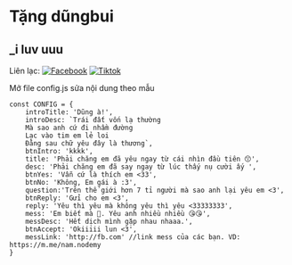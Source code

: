# Tặng dũngbui
## _i luv uuu

Liên lạc: 
[![Facebook](https://i.imgur.com/GRqy96ts.jpg)](https://www.facebook.com/nam.nodemy)
[![Tiktok](https://i.imgur.com/Nbfl1E7t.jpg)](https://www.tiktok.com/@manindev)

Mở file config.js sửa nội dung theo mẫu
```
const CONFIG = {
    introTitle: 'Dũng à!',
    introDesc: `Trái đất vốn lạ thường
    Mà sao anh cứ đi nhầm đường
    Lạc vào tim em lẻ loi
    Đằng sau chữ yêu đây là thương`,
    btnIntro: 'kkkk',
    title: 'Phải chăng em đã yêu ngay từ cái nhìn đầu tiên 😙',
    desc: 'Phải chăng em đã say ngay từ lúc thấy nụ cười ấy ',
    btnYes: 'Vẫn cứ là thích em <33',
    btnNo: 'Không, Em gái à :3',
    question:'Trên thế giới hơn 7 tỉ người mà sao anh lại yêu em <3',
    btnReply: 'Gửi cho em <3',
    reply: 'Yêu thì yêu mà không yêu thì yêu <33333333',
    mess: 'Em biết mà 🥰. Yêu anh nhiều nhiều 😘😘',
    messDesc: 'Hết dịch mình gặp nhau nhaaa.',
    btnAccept: 'Okiiiii lun <3',
    messLink: 'http://fb.com' //link mess của các bạn. VD: https://m.me/nam.nodemy
}
```

